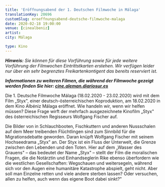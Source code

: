 ```yaml
---
title: 'Eröffnungsabend der 1. Deutschen Filmwoche in Málaga'
translationKey: 20696
customSlug: eroeffnungsabend-deutsche-filmwoche-malaga
date: 2020-02-18 19:00:00
venue: [cinealbeniz]
artist:
city: Málaga

type: Kino
---
```


<em><strong>Hinweis:</strong> Sie können für diese Vorführung sowie für jede weitere Vorführung der Filmwochen Eintrittstkarten erstehen. Wir verfügen leider nur über ein sehr begrenztes Freikartenkontigent das bereits reserviert ist. </em>

<strong><em>Informationen zu weiteren Filmen, die während der Filmwoche gezeigt werden finden Sie hier: </em><a href="http://cine.aleman.diariosur.es" target="_blank" rel="noopener noreferrer"><em>cine.aleman.diariosur.es</em></a></strong>

Die 1. Deutsche Filmwoche Málaga (18.02.2020 - 23.02.2020) wird mit dem Film „Styx", einer deutsch-österreichischen Koproduktion, am 18.02.2020 in dem Kino Albéniz Málaga eröffnet. Wie handeln wir, wenn wir helfen müssen? Diese Frage wirft der mehrfach ausgezeichnete Kinofilm „Styx" des österreichischen Regisseurs Wolfgang Fischer auf.

Die Bilder von in Schlauchbooten, Fischkuttern und anderen Nussschalen auf dem Meer treibenden Flüchtlingen sind zum Sinnbild für die Migrationsdebatte geworden. Daran knüpft Wolfgang Fischer mit seinem Hochseedrama „Styx" an. Der Styx ist ein Fluss der Unterwelt, die Grenze zwischen den Lebenden und den Toten. Hier auf dem „Wasser des Grauens" – das bedeutet der Name „Styx" – stellt der Film die moralischen Fragen, die die Notärztin und Einhandseglerin Rike ebenso überfordern wie die westlichen Gesellschaften: Wegschauen und weitersegeln, während sich vor den Augen eine humanitäre Katastrophe abspielt, geht nicht. Aber soll man Einzelne retten und viele andere sterben lassen? Oder versuchen, allen zu helfen, auch wenn das eigene Boot dabei sinkt?"
